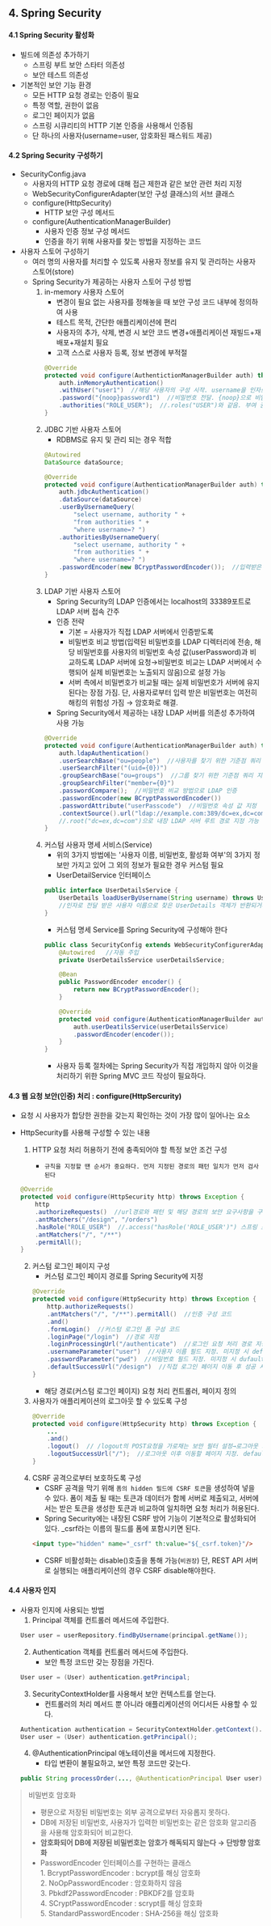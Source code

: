 ## 4. Spring Security ##
#### 4.1 Spring Security 활성화 
- 빌드에 의존성 추가하기
    - 스프링 부트 보안 스타터 의존성
    - 보안 테스트 의존성
- 기본적인 보안 기능 환경
    - 모든 HTTP 요청 경로는 인증이 필요
    - 특정 역할, 권한이 없음
    - 로그인 페이지가 없음
    - 스프링 시큐리티의 HTTP 기본 인증을 사용해서 인증됨
    - 단 하나의 사용자(username=user, 암호화된 패스워드 제공)

#### 4.2 Spring Security 구성하기
- SecurityConfig.java
    - 사용자의 HTTP 요청 경로에 대해 접근 제한과 같은 보안 관련 처리 지정
    - WebSecurityConfigurerAdapter(보안 구성 클래스)의 서브 클래스
    - configure(HttpSecurity)
        - HTTP 보안 구성 메서드
    - configure(AuthenticationManagerBuilder)
        - 사용자 인증 정보 구성 메서드
        - 인증을 하기 위해 사용자를 찾는 방법을 지정하는 코드
- 사용자 스토어 구성하기
    - 여러 명의 사용자를 처리할 수 있도록 사용자 정보를 유지 및 관리하는 사용자 스토어(store)
    - Spring Security가 제공하는 사용자 스토어 구성 방법
        1. in-memory 사용자 스토어
            - 변경이 필요 없는 사용자를 정해놓을 때 보안 구성 코드 내부에 정의하여 사용
            - 테스트 목적, 간단한 애플리케이션에 편리
            - 사용자의 추가, 삭제, 변경 시 보안 코드 변경+애플리케이션 재빌드+재배포+재설치 필요
            - 고객 스스로 사용자 등록, 정보 변경에 부적절
            ```java
            @Override
            protected void configure(AuthentictionManagerBuilder auth) throws Exception {
                auth.inMemoryAuthentication()
                .withUser("user1")  //해당 사용자의 구성 시작. username을 인자로 전달
                .password("{noop}password1")  //비밀번호 전달. {noop}으로 비암호화 지정
                .authorities("ROLE_USER");  //.roles("USER")와 같음. 부여 권한 전달
            }
        2. JDBC 기반 사용자 스토어
            - RDBMS로 유지 및 관리 되는 경우 적합
            ```java
            @Autowired
            DataSource dataSource;

            @Override
            protected void configure(AuthenticationManagerBuilder auth) throws Exception {
                auth.jdbcAuthentication()
                .dataSource(dataSource)
                .userByUsernameQuery(
                    "select username, authority " +
                    "from authorities " +
                    "where username=? ")
                .authoritiesByUsernameQuery(
                    "select username, authority " +
                    "from authorities " +
                    "where username=? ")
                .passwordEncoder(new BCryptPasswordEncoder());  //입력받은 비밀번호 암호화
            }
        3. LDAP 기반 사용자 스토어
            - Spring Security의 LDAP 인증에서는 localhost의 33389포트로 LDAP 서버 접속 간주
            - 인증 전략
                - 기본 = 사용자가 직접 LDAP 서버에서 인증받도록
                - 비밀번호 비교 방법(입력된 비밀번호를 LDAP 디렉터리에 전송, 해당 비밀번호를 사용자의 비밀번호 속성 값(userPassword)과 비교하도록 LDAP 서버에 요청→비밀번호 비교는 LDAP 서버에서 수행되어 실제 비밀번호는 노출되지 않음)으로 설정 가능
                - 서버 측에서 비밀번호가 비교될 때는 실제 비밀번호가 서버에 유지된다는 장점 가짐. 단, 사용자로부터 입력 받은 비밀번호는 여전히 해킹의 위험성 가짐 → 암호화로 해결.
            - Spring Security에서 제공하는 내장 LDAP 서버를 의존성 추가하여 사용 가능
            ```java
            @Override
            protected void configure(AuthenticationManagerBuilder auth) throws Exception {
                auth.ldapAuthentication()
                .userSearchBase("ou=people")  //사용자를 찾기 위한 기준점 쿼리 제공.구성단위(ou, organizational unit). 미지정시 LDAP 계층의 루트부터 수행됨
                .userSearchFilter("(uid={0})")
                .groupSearchBase("ou=groups")  //그룹 찾기 위한 기준점 쿼리 지정. 미지정시 LDAP 계층의 루트부터 수행됨
                .groupSearchFilter("member={0}")
                .passwordCompare();  //비밀번호 비교 방법으로 LDAP 인증
                .passwordEncoder(new BCryptPasswordEncoder())
                .passwordAttribute("userPasscode")  //비밀번호 속성 값 지정
                .contextSource().url("ldap://example.com:389/dc=ex,dc=com");  //다른 컴퓨터에서 LDAP 서버 실행중일 떄, 서버 위치 지정
                //.root("dc=ex,dc=com")으로 내장 LDAP 서버 루트 경로 지정 가능
            }
        4. 커스텀 사용자 명세 서비스(Service)
            - 위의 3가지 방법에는 '사용자 이름, 비밀번호, 활성화 여부'의 3가지 정보만 가지고 있어 그 외의 정보가 필요한 경우 커스텀 필요
            - UserDetailService 인터페이스
            ```java
            public interface UserDetailsService {
                UserDetails loadUserByUsername(String username) throws UsernameNotFoundException
                //인자로 전달 받은 사용자 이름으로 찾은 UserDetails 객체가 반환되거나 객체가 없는 경우 예외를 발생시킨다.(null을 반환하지 않는 규칙을 갖는다.)
            }
            ```
            - 커스텀 명세 Service를 Spring Security에 구성해야 한다
            ```java
            public class SecurityConfig extends WebSecurityConfigurerAdapter {
                @Autowired   //자동 주입
                private UserDetailsService userDetailsService;

                @Bean
                public PasswordEncoder encoder() {
                    return new BCryptPasswordEncoder();
                }

                @Override
                protected void configure(AuthenticationManagerBuilder auth) throws Exception {
                    auth.userDeatilsService(userDetailsService)
                    .passwordEncoder(encoder());
                }
            }
            ```
            - 사용자 등록 절차에는 Spring Security가 직접 개입하지 않아 이것을 처리하기 위한 Spring MVC 코드 작성이 필요하다.
#### 4.3 웹 요청 보안(인증) 처리 : configure(HttpSercurity)
- 요청 시 사용자가 합당한 권한을 갖는지 확인하는 것이 가장 많이 일어나는 요소
- HttpSecurity를 사용해 구성할 수 있는 내용
    1. HTTP 요청 처리 허용하기 전에 충족되어야 할 특정 보안 조건 구성
            
        - `규칙을 지정할 떈 순서가 중요하다. 먼저 지정된 경로의 패턴 일치가 먼저 검사된다`
    ```java
    @Override
    protected void configure(HttpSecurity http) throws Exception {
        http
        .authorizeRequests()  //url경로와 패턴 및 해당 경로의 보안 요구사항을 구성 가능
        .antMatchers("/design", "/orders")
        .hasRole("ROLE_USER")  //.access("hasRole('ROLE_USER')") 스프링 표현식(SpEL)도 가능
        .antMatchers("/", "/**")
        .permitAll();
    }
    ```

    2. 커스텀 로그인 페이지 구성
        - 커스텀 로그인 페이지 경로를 Spring Security에 지정
        ```java
        @Override
        protected void configure(HttpSecurity http) throws Exception {
            http.authorizeRequests()
            .antMatchers("/", "/**").permitAll()  //인증 구성 코드
            .and()
            .formLogin()  //커스텀 로그인 폼 구성 코드
            .loginPage("/login")  //경로 지정
            .loginProcessingUrl("/authenticate")  //로그인 요청 처리 경로 지정. 미지정 시 /login이  default.
            .usernameParameter("user")  //사용자 이름 필드 지정. 미지정 시 default값 username
            .passwordParameter("pwd")  //비밀번호 필드 지정. 미지정 시 dufault값 password
            .defaultSuccessUrl("/design")  //직접 로그인 페이지 이동 후 성공 시 이동할 경로 지정
        }
        ```
        - 해당 경로(커스텀 로그인 페이지) 요청 처리 컨트롤러, 페이지 정의
    3. 사용자가 애플리케이션의 로그아웃 할 수 있도록 구성
        ```java
        @Override
        protected void configure(HttpSecurity http) throws Exception {
            ...
            .and()
            .logout()  // /logout의 POST요청을 가로채는 보안 필터 설정→로그아웃 기능 제공 위해 해당 뷰에 로그아웃 폼, 버튼 추가 필요
            .logoutSuccessUrl("/");  //로그아웃 이후 이동할 페이지 지정. default는 로그인 페이지
        }
        ```
    4. CSRF 공격으로부터 보호하도록 구성
        - CSRF 공격을 막기 위해 `폼의 hidden 필드에 CSRF 토큰`을 생성하여 넣을 수 있다. 폼이 제출 될 때는 토큰과 데이터가 함께 서버로 제출되고, 서버에서는 받은 토큰을 생성한 토큰과 비교하여 일치하면 요청 처리가 허용된다.
        - Spring Security에는 내장된 CSRF 방어 기능이 기본적으로 활성화되어 있다. _csrf라는 이름의 필드를 폼에 포함시키면 된다.
        ```html
        <input type="hidden" name="_csrf" th:value="${_csrf.token}"/>
        ```
        - CSRF 비활성화는 disable()호출을 통해 가능(`비권장`) 단, REST API 서버로 실행되는 애플리케이션의 경우 CSRF disable해야한다.
#### 4.4 사용자 인지
- 사용자 인지에 사용되는 방법
    1. Principal 객체를 컨트롤러 메서드에 주입한다.
    ```java
    User user = userRepository.findByUsername(principal.getName());
    ```
    2. Authentication 객체를 컨트롤러 메서드에 주입한다.
        - 보안 특정 코드만 갖는 장점을 가진다.
    ```java
    User user = (User) authentication.getPrincipal;
    ```
    3. SecurityContextHolder를 사용해서 보안 컨텍스트를 얻는다.
        - 컨트롤러의 처리 메서드 뿐 아니라 애플리케이션의 어디서든 사용할 수 있다.
    ```java
    Authentication authentication = SecurityContextHolder.getContext().getAuthentication();
    User user = (User) authentication.getPrincipal();
    ```
    4. @AuthenticationPrincipal 애노테이션을 메서드에 지정한다.
        - 타입 변환이 불필요하고, 보안 특정 코드만 갖는다.
    ```java
    public String processOrder(..., @AuthenticationPrincipal User user) { ... }
    ```
> 비밀번호 암호화
>- 평문으로 저장된 비밀번호는 외부 공격으로부터 자유롭지 못하다. 
>- DB에 저장된 비밀번호, 사용자가 입력한 비밀번호는 같은 암호화 알고리즘을 사용해 암호화되어 비교한다.   
>- __암호화되어 DB에 저장된 비밀번호는 암호가 해독되지 않는다 → 단방향 암호화__
>- PasswordEncoder 인터페이스를 구현하는 클래스   
        1. BcryptPasswordEncoder : bcrypt를 해싱 암호화   
        2. NoOpPasswordEncoder : 암호화하지 않음   
        3. Pbkdf2PasswordEncoder : PBKDF2를 암호화   
        4. SCryptPasswordEncoder : scrypt를 해싱 암호화   
        5. StandardPasswordEncoder : SHA-256을 해싱 암호화   